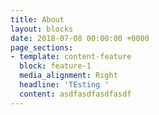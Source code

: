 ```yaml
---
title: About
layout: blocks
date: 2018-07-08 00:00:00 +0000
page_sections:
- template: content-feature
  block: feature-1
  media_alignment: Right
  headline: 'TEsting '
  content: asdfasdfasdfasdf
---
```


